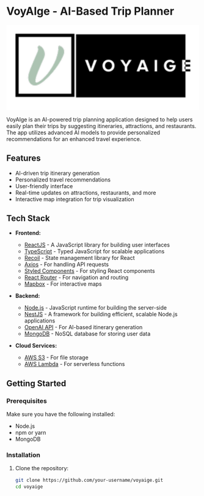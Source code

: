 # VoyAIge - AI-Based Trip Planner

![Logo](./src/assets/Logo.png?raw=true "VoyAIge Logo")

VoyAIge is an AI-powered trip planning application designed to help users easily plan their trips by suggesting itineraries, attractions, and restaurants. The app utilizes advanced AI models to provide personalized recommendations for an enhanced travel experience.

## Features

- AI-driven trip itinerary generation
- Personalized travel recommendations
- User-friendly interface
- Real-time updates on attractions, restaurants, and more
- Interactive map integration for trip visualization

## Tech Stack

- **Frontend:**
  - [ReactJS](https://reactjs.org/) - A JavaScript library for building user interfaces
  - [TypeScript](https://www.typescriptlang.org/) - Typed JavaScript for scalable applications
  - [Recoil](https://recoiljs.org/) - State management library for React
  - [Axios](https://axios-http.com/) - For handling API requests
  - [Styled Components](https://styled-components.com/) - For styling React components
  - [React Router](https://reactrouter.com/) - For navigation and routing
  - [Mapbox](https://www.mapbox.com/) - For interactive maps

- **Backend:**
  - [Node.js](https://nodejs.org/) - JavaScript runtime for building the server-side
  - [NestJS](https://nestjs.com/) - A framework for building efficient, scalable Node.js applications
  - [OpenAI API](https://openai.com/api/) - For AI-based itinerary generation
  - [MongoDB](https://www.mongodb.com/) - NoSQL database for storing user data

- **Cloud Services:**
  - [AWS S3](https://aws.amazon.com/s3/) - For file storage
  - [AWS Lambda](https://aws.amazon.com/lambda/) - For serverless functions

## Getting Started

### Prerequisites

Make sure you have the following installed:

- Node.js
- npm or yarn
- MongoDB

### Installation

1. Clone the repository:

   ```bash
   git clone https://github.com/your-username/voyaige.git
   cd voyaige

